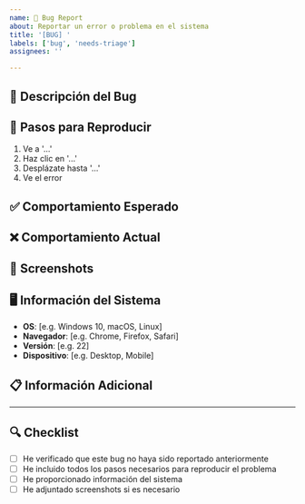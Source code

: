 ```yaml
---
name: 🐛 Bug Report
about: Reportar un error o problema en el sistema
title: '[BUG] '
labels: ['bug', 'needs-triage']
assignees: ''

---
```


## 🐛 Descripción del Bug

<!-- Describe claramente cuál es el problema -->

## 🔄 Pasos para Reproducir

1. Ve a '...'
2. Haz clic en '...'
3. Desplázate hasta '...'
4. Ve el error

## ✅ Comportamiento Esperado

<!-- Describe qué esperabas que pasara -->

## ❌ Comportamiento Actual

<!-- Describe qué está pasando realmente -->

## 📸 Screenshots

<!-- Si aplica, agrega screenshots para ayudar a explicar el problema -->

## 🖥️ Información del Sistema

- **OS**: [e.g. Windows 10, macOS, Linux]
- **Navegador**: [e.g. Chrome, Firefox, Safari]
- **Versión**: [e.g. 22]
- **Dispositivo**: [e.g. Desktop, Mobile]

## 📋 Información Adicional

<!-- Cualquier otra información relevante sobre el problema -->

---

## 🔍 Checklist

- [ ] He verificado que este bug no haya sido reportado anteriormente
- [ ] He incluido todos los pasos necesarios para reproducir el problema
- [ ] He proporcionado información del sistema
- [ ] He adjuntado screenshots si es necesario
